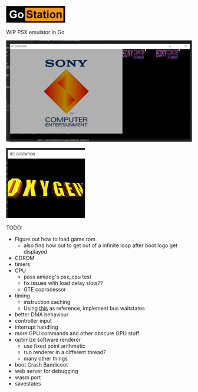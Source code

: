 <img src="logo.jpg" width="160">

WIP PSX emulator in Go

![](startup.png)

![](psxniccc.gif)

TODO:
- Figure out how to load game rom
  * also find how out to get out of a infinite loop after boot logo get displayed
- CDROM
- timers
- CPU
  * pass amidog's psx_cpu test
  * fix issues with load delay slots??
  * GTE coprocessor
- timing
  * instruction caching
  * Using [this](https://github.com/JaCzekanski/ps1-tests/blob/master/cpu/access-time/psx.log) as reference, implement bus waitstates
- better DMA behaviour
- controller input
- interrupt handling
- more GPU commands and other obscure GPU stuff
- optimize software renderer
  * use fixed point arithmetic
  * run renderer in a different thread?
  * many other things
- boot Crash Bandicoot
- web server for debugging
- wasm port
- savestates
